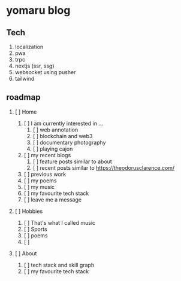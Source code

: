 # yomaru blog

## Tech

1. localization
2. pwa
3. trpc
4. nextjs (ssr, ssg)
5. websocket using pusher
6. tailwind

## roadmap

1. [ ] Home

   1. [ ] I am currently interested in ...
      1. [ ] web annotation
      2. [ ] blockchain and web3
      3. [ ] documentary photography
      4. [ ] playing cajon
   2. [ ] my recent blogs
      1. [ ] feature posts similar to about
      2. [ ] recent posts similar to https://theodorusclarence.com/
   3. [ ] previous work
   4. [ ] my poems
   5. [ ] my music
   6. [ ] my favourite tech stack
   7. [ ] leave me a message

2. [ ] Hobbies

   1. [ ] That's what I called music
   2. [ ] Sports
   3. [ ] poems
   4. [ ]

3. [ ] About
   1. [ ] tech stack and skill graph
   2. [ ] my favourite tech stack

